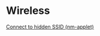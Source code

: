 Wireless
========

[Connect to hidden SSID (nm-applet)](https://github.com/enckse/howdoi/blob/master/software/wireless/hidden-ssid.md)
